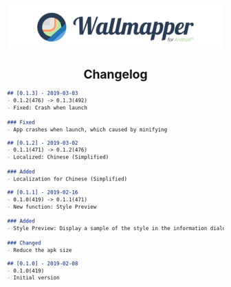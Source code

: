 <div align=center><a href="https://github.com/lucka-me/Wallmapper-android"><img src="./Resource/Banner.svg" alt="Banner"></a></div>

<h1 align=center>Changelog</h1>

```markdown
## [0.1.3] - 2019-03-03
- 0.1.2(476) -> 0.1.3(492)
- Fixed: Crash when launch

### Fixed
- App crashes when launch, which caused by minifying
```

```markdown
## [0.1.2] - 2019-03-02
- 0.1.1(471) -> 0.1.2(476)
- Localized: Chinese (Simplified)

### Added
- Localization for Chinese (Simplified)
```

```markdown
## [0.1.1] - 2019-02-16
- 0.1.0(419) -> 0.1.1(471)
- New function: Style Preview

### Added
- Style Preview: Display a sample of the style in the information dialog

### Changed
- Reduce the apk size
```

```markdown
## [0.1.0] - 2019-02-08
- 0.1.0(419)
- Initial version
```
